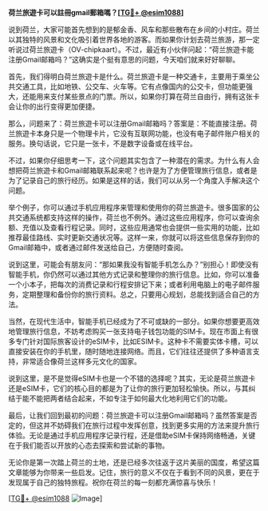 **荷兰旅遊卡可以註冊gmail郵箱嗎？[[TG💪+ @esim1088](https://t.me/s/esim1088)]**

说到荷兰，大家可能首先想到的是郁金香、风车和那些散布在乡间的小村庄。荷兰以其独特的风景和文化吸引着世界各地的游客。而如果你计划去荷兰旅游，那一定听说过荷兰旅遊卡（OV-chipkaart）。不过，最近有小伙伴问起：“荷兰旅遊卡能注册Gmail邮箱吗？”这确实是个挺有意思的问题，今天咱们就来好好聊聊。

首先，我们得明白荷兰旅遊卡是什么。荷兰旅遊卡是一种交通卡，主要用于乘坐公共交通工具，比如地铁、公交车、火车等。它有点像国内的公交卡，但功能更强大，还能用来支付某些景点的门票。所以，如果你打算在荷兰自由行，拥有这张卡会让你的出行变得更加便捷。

那么，问题来了：荷兰旅遊卡可以注册Gmail邮箱吗？答案是：不能直接注册。荷兰旅遊卡本身只是一个物理卡片，它没有互联网功能，也没有电子邮件账户相关的服务。换句话说，它只是一张卡，不是数字设备或在线平台。

不过，如果你仔细思考一下，这个问题其实包含了一种潜在的需求。为什么有人会想把荷兰旅遊卡和Gmail邮箱联系起来呢？也许是为了方便管理旅行信息，或者是为了记录自己的旅行经历。如果是这样的话，我们可以从另一个角度入手解决这个问题。

举个例子，你可以通过手机应用程序来管理和使用你的荷兰旅遊卡。很多国家的公共交通系统都支持这样的操作，荷兰也不例外。通过这些应用程序，你可以查询余额、充值以及查看行程记录。同时，这些应用通常也会提供一些实用的功能，比如推荐最佳路线、实时更新交通状况等。这样一来，你就可以将这些信息保存到你的Gmail邮箱中，或者通过邮件发送给自己，方便随时查阅。

说到这里，可能会有朋友问：“那如果我没有智能手机怎么办？”别担心！即使没有智能手机，你仍然可以通过其他方式记录和整理你的旅行信息。比如，你可以准备一个小本子，把每次的消费记录和行程安排记下来；或者利用电脑上的电子邮件服务，定期整理和备份你的旅行资料。总之，只要用心规划，总能找到适合自己的方法。

当然，在现代生活中，智能手机已经成为了不可或缺的一部分。如果你想要更高效地管理旅行信息，不妨考虑购买一张支持电子钱包功能的SIM卡。现在市面上有很多专门针对国际旅客设计的eSIM卡，比如ESIM卡。这种卡不需要实体卡槽，可以直接安装在你的手机里，随时随地连接网络。而且，它们往往还提供了多种语言支持，非常适合像荷兰这样多元文化的国家。

说到这里，是不是觉得eSIM卡也是一个不错的选择呢？其实，无论是荷兰旅遊卡还是eSIM卡，它们的核心目的都是为了让你的旅行更加轻松愉快。所以，与其纠结于能不能把两者结合起来，不如专注于如何最大化地利用它们的功能。

最后，让我们回到最初的问题：荷兰旅遊卡可以注册Gmail邮箱吗？虽然答案是否定的，但这并不妨碍我们在旅行过程中发挥创意，找到更多实用的方法来提升旅行体验。无论是通过手机应用程序记录行程，还是借助eSIM卡保持网络畅通，关键在于我们能否以开放的心态去探索和尝试新的事物。

无论你是第一次踏上荷兰的土地，还是已经多次往返于这片美丽的国度，希望这篇文章能够为你带来一些启发。记住，旅行的意义不仅在于看到不同的风景，更在于发现属于自己的独特旅程。祝你在荷兰的每一刻都充满惊喜与快乐！

[[TG💪+ @esim1088](https://t.me/s/esim1088) ![Image](https://i.postimg.cc/4NQfJmqS/Snipaste-2025-05-13-00-14-12.png)]